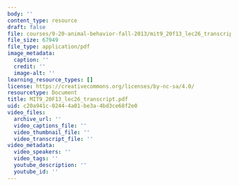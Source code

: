 ```yaml
---
body: ''
content_type: resource
draft: false
file: courses/9-20-animal-behavior-fall-2013/mit9_20f13_lec26_transcript.pdf
file_size: 67949
file_type: application/pdf
image_metadata:
  caption: ''
  credit: ''
  image-alt: ''
learning_resource_types: []
license: https://creativecommons.org/licenses/by-nc-sa/4.0/
resourcetype: Document
title: MIT9_20F13_lec26_transcript.pdf
uid: c20a941c-0244-4a01-be3a-4bd3ce68f2e0
video_files:
  archive_url: ''
  video_captions_file: ''
  video_thumbnail_file: ''
  video_transcript_file: ''
video_metadata:
  video_speakers: ''
  video_tags: ''
  youtube_description: ''
  youtube_id: ''
---
```

